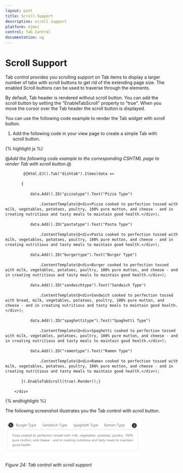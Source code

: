 ```yaml
---
layout: post
title: Scroll-Support
description: scroll support
platform: ejmvc
control: Tab Control
documentation: ug
---
```


# Scroll Support

Tab control provides you scrolling support on Tab items to display a larger number of tabs with scroll buttons to get rid of the extending page size. The enabled Scroll buttons can be used to traverse through the elements.

By default, Tab header is rendered without scroll button. You can add the scroll button by setting the "EnableTabScroll" property to "true". When you move the cursor over the Tab header the scroll button is displayed.   



You can use the following code example to render the Tab widget with scroll button.

1. Add the following code in your view page to create a simple Tab with scroll button.


{% highlight js %}



@*Add the following code example to the corresponding CSHTML page to render Tab with scroll button.*@

<div style="width: 550px">

            @{Html.EJ().Tab("dishtab").Items(data =>

           {

               data.Add().ID("pizzatype").Text("Pizza Type")

                   .ContentTemplate(@<div>Pizza cooked to perfection tossed with milk, vegetables, potatoes, poultry, 100% pure mutton, and cheese - and in creating nutritious and tasty meals to maintain good health.</div>);

               data.Add().ID("pastatype").Text("Pasta Type")

                   .ContentTemplate(@<div>Pasta cooked to perfection tossed with milk, vegetables, potatoes, poultry, 100% pure mutton, and cheese - and in creating nutritious and tasty meals to maintain good health.</div>);

               data.Add().ID("burgertype").Text("Burger Type")

                   .ContentTemplate(@<div>Burger cooked to perfection tossed with milk, vegetables, potatoes, poultry, 100% pure mutton, and cheese - and in creating nutritious and tasty meals to maintain good health.</div>);

               data.Add().ID("sandwichtype").Text("Sandwich Type")

                   .ContentTemplate(@<div>Sandwich cooked to perfection tossed with bread, milk, vegetables, potatoes, poultry, 100% pure mutton, and cheese - and in creating nutritious and tasty meals to maintain good health.</div>);

               data.Add().ID("spaghettitype").Text("Spaghetti Type")

                   .ContentTemplate(@<div>Spaghetti cooked to perfection tossed with milk, vegetables, potatoes, poultry, 100% pure mutton, and cheese - and in creating nutritious and tasty meals to maintain good health.</div>);

               data.Add().ID("ramentype").Text("Ramen Type")

                   .ContentTemplate(@<div>Ramen cooked to perfection tossed with milk, vegetables, potatoes, poultry, 100% pure mutton, and cheese - and in creating nutritious and tasty meals to maintain good health.</div>);

           }).EnableTabScroll(true).Render();}

        </div>


{% endhighlight %}


The following screenshot illustrates you the Tab control with scroll button. 

![](Scroll-Support_images/Scroll-Support_img1.png)



_Figure 24: Tab control with scroll support_



